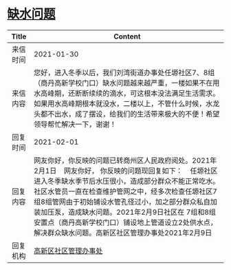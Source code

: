 # <a href="http://www.shangluo.gov.cn/zmhd/ldxxxx.jsp?urltype=leadermail.LeaderMailContentUrl&wbtreeid=1112&leadermailid=6876">缺水问题</a>
| Title |                                                                                                               Content                                                                                                                |
|:-----:|--------------------------------------------------------------------------------------------------------------------------------------------------------------------------------------------------------------------------------------|
| 来信时间  | 2021-01-30                                                                                                                                                                                                                           |
| 来信内容  | 您好，进入冬季以后，我们刘湾街道办事处任塬社区7、8组（商丹高新学校门口）缺水问题越来越严重，一楼如果不在用水高峰期，还断断续续的滴水，可这根本没法满足生活需求。如果用水高峰期根本就没水，二楼以上，不管什么时候，水龙头都不出水，成了摆设，给我们的生活带来极大的不便！希望领导帮忙解决一下，谢谢！                                                                                  |
| 回复时间  | 2021-02-01                                                                                                                                                                                                                           |
| 回复内容  | 网友你好，你反映的问题已转商州区人民政府阅处。2021年2月1日    网友你好， 你反映的问题现回复如下：    任塬社区进入冬季缺水季节后水压很小，造成部分群众不能正常吃水。社区水管员一直在检查维护管网之中，经多次检查任塬社区7组8组管网由于初始铺设水管孔径过小，加之部分群众私自加装加压泵，造成缺水问题。2021年2月9日社区在 7组和8组安置点（商丹高新学校门口）铺设地上管道设立2处供水点，解决群众缺水问题。高新区社区管理办事处2021年2月9日 |
| 回复机构  | <a href="../../categories/agencies/高新区社区管理办事处.md">高新区社区管理办事处</a>                                                                                                                                                                     |